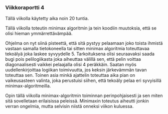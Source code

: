 ### Viikkoraportti 4
Tällä viikolla käytetty aika noin 20 tuntia.

Tällä viikolla toteutin minimax algoritmin ja tein koodiin muutoksia, että se olisi hieman ymmärrettävämpää.

Ohjelma on nyt siinä pisteettä, että sitä pystyy pelaamaan joko toista ihmistä vastaan samalla tietokoneella tai sitten minimax algoritmia toteuttavaa tekoälyä joka laskee syvyydelle 5.
Tarkoituksena olisi seuraavaksi saada bugi pois pelilogiikasta joka aiheuttaa välillä sen, että pelin voittaa diagonaalisesti vaikkei pelaajalla olisi 4 peräkkäin.
Saatan myös uudellenkirjoittaa logiikan toimivuutta, jos keksin järkevämmän tavan toteuttaa sen.
Toinen asia minkä ajattelin toteuttaa aika pian on vaikeusasteen valinta, joka perustuisi siihen, että tekoäly pelaa eri syvyisillä minimax-algoritmeilla.

Opin tällä viikolla minimax-algoritmin toiminnan perinpohjaisesti ja sen miten sitä sovelletaan erilaisissa peleissä.
Minimaxin toteutus aiheutti jonkin verran ongelmia, mutta selvisin niistä onneksi viikon kuluessa.